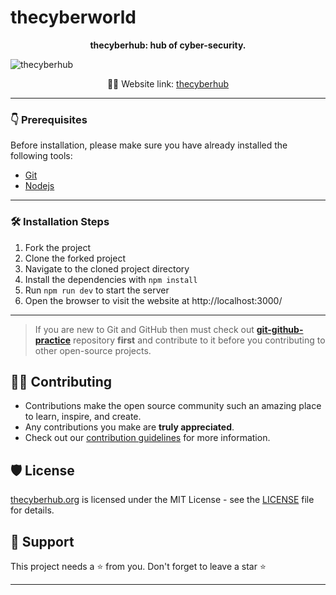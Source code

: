 # thecyberworld

<p align="center">
<b> thecyberhub: hub of cyber-security. </b>
</p>

![thecyberhub](https://user-images.githubusercontent.com/44284877/180642062-a9a66f83-746c-468e-97a8-707c259a92cd.png)

<p align="center">
    👨‍💻 Website link:
    <a href="https://thecyberhub.org/"> thecyberhub </a>
</p>

---

### 👇 Prerequisites

Before installation, please make sure you have already installed the following tools:
- [Git](https://git-scm.com/downloads)
- [Nodejs](https://nodejs.org/en/download/)

---

### 🛠️ Installation Steps

1. Fork the project
2. Clone the forked project
3. Navigate to the cloned project directory
4. Install the dependencies with `npm install`
5. Run `npm run dev` to start the server
6. Open the browser to visit the website at http://localhost:3000/

---

> If you are new to Git and GitHub then must check out **[git-github-practice](https://github.com/CryptoverseWeb3/git-github-practice)** repository **first** and contribute to it before you contributing to other open-source projects.

## 👨‍💻 Contributing

- Contributions make the open source community such an amazing place to learn, inspire, and create.
- Any contributions you make are **truly appreciated**.
- Check out our [contribution guidelines](/CONTRIBUTING.md) for more information.

## 🛡️ License

[thecyberhub.org](https://www.thecyberhub.org) is licensed under the MIT License - see the [LICENSE](LICENSE) file for details.

## 🙏 Support

This project needs a ⭐️ from you. Don't forget to leave a star ⭐️

---
